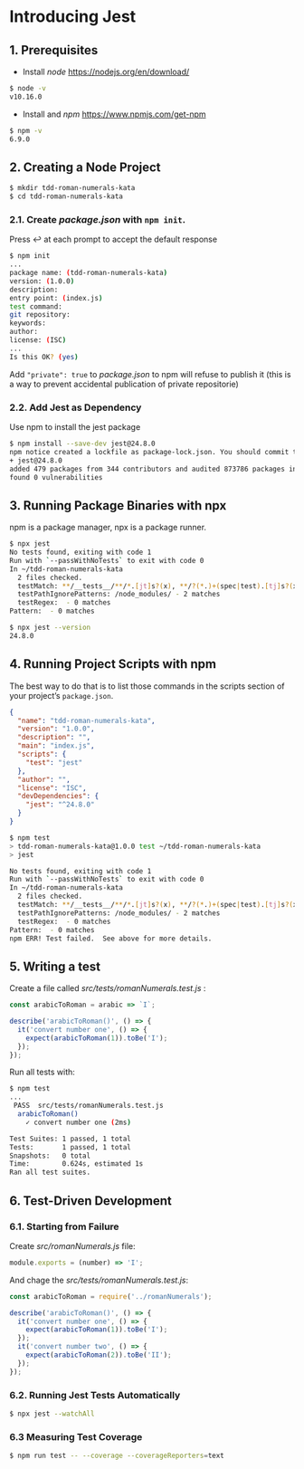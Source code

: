 # Introducing Jest
## 1. Prerequisites
- Install *node*  https://nodejs.org/en/download/  
```bash
$ node -v
v10.16.0
```
- Install and *npm* https://www.npmjs.com/get-npm
```bash
$ npm -v
6.9.0
```

## 2. Creating a Node Project
```bash
$ mkdir tdd-roman-numerals-kata
$ cd tdd-roman-numerals-kata
```

### 2.1. Create *package.json* with `npm init`.   
Press ↩️ at each prompt to accept the default response

```bash
$ npm init
...
package name: (tdd-roman-numerals-kata) 
version: (1.0.0) 
description: 
entry point: (index.js) 
test command: 
git repository: 
keywords: 
author: 
license: (ISC) 
...
Is this OK? (yes)
```
Add `"private": true` to *package.json* to npm will refuse to publish it (this is a way to prevent accidental publication of private repositorie)

### 2.2. Add Jest as Dependency  
Use npm to install the jest package
 ```bash
$ npm install --save-dev jest@24.8.0
npm notice created a lockfile as package-lock.json. You should commit this file.
+ jest@24.8.0
added 479 packages from 344 contributors and audited 873786 packages in 12.856s
found 0 vulnerabilities
```
## 3. Running Package Binaries with npx
npm is a package manager, npx is a package runner.        
```bash
$ npx jest
No tests found, exiting with code 1
Run with `--passWithNoTests` to exit with code 0
In ~/tdd-roman-numerals-kata
  2 files checked.
  testMatch: **/__tests__/**/*.[jt]s?(x), **/?(*.)+(spec|test).[tj]s?(x) - 0 matches
  testPathIgnorePatterns: /node_modules/ - 2 matches
  testRegex:  - 0 matches
Pattern:  - 0 matches
```
```bash
$ npx jest --version
24.8.0
```
## 4. Running Project Scripts with npm
The best way to do that is to list those commands in the scripts section of your project’s `package.json`.
```json
{
  "name": "tdd-roman-numerals-kata",
  "version": "1.0.0",
  "description": "",
  "main": "index.js",
  "scripts": {
    "test": "jest"
  },
  "author": "",
  "license": "ISC",
  "devDependencies": {
    "jest": "^24.8.0"
  }
}
```        
```bash
$ npm test
> tdd-roman-numerals-kata@1.0.0 test ~/tdd-roman-numerals-kata
> jest

No tests found, exiting with code 1
Run with `--passWithNoTests` to exit with code 0
In ~/tdd-roman-numerals-kata
  2 files checked.
  testMatch: **/__tests__/**/*.[jt]s?(x), **/?(*.)+(spec|test).[tj]s?(x) - 0 matches
  testPathIgnorePatterns: /node_modules/ - 2 matches
  testRegex:  - 0 matches
Pattern:  - 0 matches
npm ERR! Test failed.  See above for more details.
```

## 5. Writing a test
Create a file called *src/tests/romanNumerals.test.js* :
```js
const arabicToRoman = arabic => `I`;

describe('arabicToRoman()', () => {
  it('convert number one', () => {
    expect(arabicToRoman(1)).toBe('I');
  });
});
```
Run all tests with:
```bash
$ npm test
...
 PASS  src/tests/romanNumerals.test.js
  arabicToRoman()
    ✓ convert number one (2ms)

Test Suites: 1 passed, 1 total
Tests:       1 passed, 1 total
Snapshots:   0 total
Time:        0.624s, estimated 1s
Ran all test suites.
```

## 6. Test-Driven Development
### 6.1. Starting from Failure
Create *src/romanNumerals.js* file:
```js
module.exports = (number) => 'I';
```
And chage the *src/tests/romanNumerals.test.js*:
```js
const arabicToRoman = require('../romanNumerals');

describe('arabicToRoman()', () => {
  it('convert number one', () => {
    expect(arabicToRoman(1)).toBe('I');
  });
  it('convert number two', () => {
    expect(arabicToRoman(2)).toBe('II');
  });
});
```
### 6.2. Running Jest Tests Automatically
```bash
$ npx jest --watchAll
```
### 6.3 Measuring Test Coverage
```bash
$ npm run test -- --coverage --coverageReporters=text
```